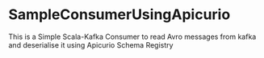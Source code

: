 # SampleConsumerUsingApicurio
This is a Simple Scala-Kafka Consumer to read Avro messages from kafka and deserialise it using Apicurio Schema Registry
